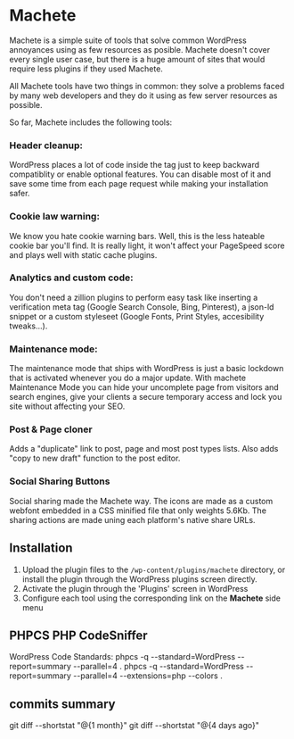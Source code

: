 # Machete
Machete is a simple suite of tools that solve common WordPress annoyances using as few resources as posible. Machete doesn't cover every single user case, but there is a huge amount of sites that would require less plugins if they used Machete.

All Machete tools have two things in common: they solve a problems faced by many web developers and they do it using as few server resources as possible.

So far, Machete includes the following tools:

### Header cleanup:
WordPress places a lot of code inside the <head> tag just to keep backward compatiblity or enable optional features. You can disable most of it and save some time from each page request while making your installation safer.

### Cookie law warning:
We know you hate cookie warning bars. Well, this is the less hateable cookie bar you'll find. It is really light, it won't affect your PageSpeed score and plays well with static cache plugins.

### Analytics and custom code:
You don't need a zillion plugins to perform easy task like inserting a verification meta tag (Google Search Console, Bing, Pinterest), a json-ld snippet or a custom styleseet (Google Fonts, Print Styles, accesibility tweaks...).

### Maintenance mode:
The maintenance mode that ships with WordPress is just a basic lockdown that is activated whenever you do a major update. With machete Maintenance Mode you can hide your uncomplete page from visitors and search engines, give your clients a secure temporary access and lock you site without affecting your SEO.

### Post & Page cloner 
Adds a "duplicate" link to post, page and most post types lists. Also adds "copy to new draft" function to the post editor.

### Social Sharing Buttons

Social sharing made the Machete way. The icons are made as a custom webfont embedded in a CSS minified file that only weights 5.6Kb. The sharing actions are made uning each platform's native share URLs.

## Installation
1. Upload the plugin files to the `/wp-content/plugins/machete` directory, or install the plugin through the WordPress plugins screen directly.
2. Activate the plugin through the 'Plugins' screen in WordPress
3. Configure each tool using the corresponding link on the **Machete** side menu

## PHPCS PHP CodeSniffer
WordPress Code Standards:
phpcs -q --standard=WordPress --report=summary --parallel=4 .
phpcs -q --standard=WordPress --report=summary --parallel=4 --extensions=php --colors .

## commits summary
git diff --shortstat "@{1 month}"
git diff --shortstat "@{4 days ago}"

